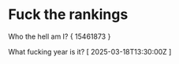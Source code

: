 # Fuck the rankings

Who the hell am I?
{ 15461873 }

What fucking year is it?
[ 2025-03-18T13:30:00Z ]

